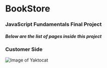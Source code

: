 # BookStore

### JavaScript Fundamentals Final Project
##### Below are the list of pages inside this project

### Customer Side

![Image of Yaktocat](Assets/Src/screens/Homepage-3.png)